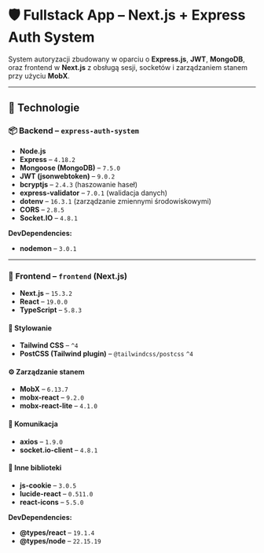 # 🛡️ Fullstack App – Next.js + Express Auth System

System autoryzacji zbudowany w oparciu o **Express.js**, **JWT**, **MongoDB**, oraz frontend w **Next.js** z obsługą sesji, socketów i zarządzaniem stanem przy użyciu **MobX**.

---

## 🚀 Technologie

### 📦 Backend – `express-auth-system`
- **Node.js**  
- **Express** – `4.18.2`  
- **Mongoose (MongoDB)** – `7.5.0`  
- **JWT (jsonwebtoken)** – `9.0.2`  
- **bcryptjs** – `2.4.3` (haszowanie haseł)  
- **express-validator** – `7.0.1` (walidacja danych)  
- **dotenv** – `16.3.1` (zarządzanie zmiennymi środowiskowymi)  
- **CORS** – `2.8.5`  
- **Socket.IO** – `4.8.1`  

**DevDependencies:**
- **nodemon** – `3.0.1`

---

### 🧱 Frontend – `frontend` (Next.js)
- **Next.js** – `15.3.2`  
- **React** – `19.0.0`  
- **TypeScript** – `5.8.3`  

#### 🎨 Stylowanie
- **Tailwind CSS** – `^4`
- **PostCSS (Tailwind plugin)** – `@tailwindcss/postcss` `^4`

#### ⚙️ Zarządzanie stanem
- **MobX** – `6.13.7`  
- **mobx-react** – `9.2.0`  
- **mobx-react-lite** – `4.1.0`  

#### 📡 Komunikacja
- **axios** – `1.9.0`  
- **socket.io-client** – `4.8.1`

#### 🍪 Inne biblioteki
- **js-cookie** – `3.0.5`  
- **lucide-react** – `0.511.0`  
- **react-icons** – `5.5.0`

**DevDependencies:**
- **@types/react** – `19.1.4`  
- **@types/node** – `22.15.19`
